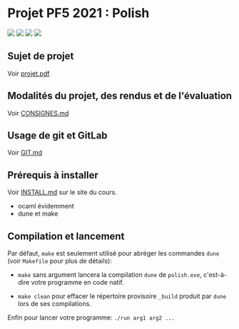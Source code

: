 Projet PF5 2021 : Polish
========================

![](http://gaufre.informatique.univ-paris-diderot.fr/pf5-profs/pf5-projet/-/jobs/artifacts/master/raw/projects/Polish/proto/tests/help.report.svg?job=create_badge_svg)
![](http://gaufre.informatique.univ-paris-diderot.fr/pf5-profs/pf5-projet/-/jobs/artifacts/master/raw/projects/Polish/proto/tests/reprint.report.svg?job=create_badge_svg)
![](http://gaufre.informatique.univ-paris-diderot.fr/pf5-profs/pf5-projet/-/jobs/artifacts/master/raw/projects/Polish/proto/tests/eval.report.svg?job=create_badge_svg)
![](http://gaufre.informatique.univ-paris-diderot.fr/pf5-profs/pf5-projet/-/jobs/artifacts/master/raw/projects/Polish/proto/tests/bonus-zarith.report.svg?job=create_badge_svg)


## Sujet de projet

Voir [projet.pdf](projet.pdf)

## Modalités du projet, des rendus et de l'évaluation

Voir [CONSIGNES.md](CONSIGNES.md)

## Usage de git et GitLab

Voir [GIT.md](GIT.md)

## Prérequis à installer

Voir [INSTALL.md](https://gaufre.informatique.univ-paris-diderot.fr/letouzey/pf5/blob/master/INSTALL.md) sur le site du cours.

  - ocaml évidemment
  - dune et make

## Compilation et lancement

Par défaut, `make` est seulement utilisé pour abréger les commandes `dune` (voir `Makefile` pour plus de détails):

  - `make` sans argument lancera la compilation `dune` de `polish.exe`,
    c'est-à-dire votre programme en code natif.

  - `make clean` pour effacer le répertoire provisoire `_build` 
    produit par `dune` lors de ses compilations.

Enfin pour lancer votre programme: `./run arg1 arg2 ...`

  
